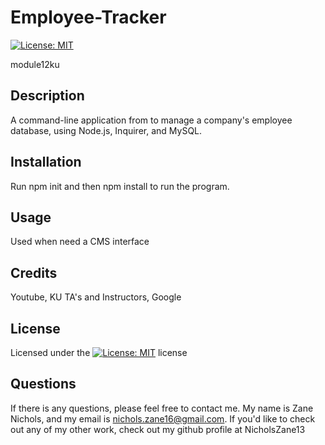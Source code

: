 # Employee-Tracker

[![License: MIT](https://img.shields.io/badge/License-MIT-yellow.svg)](https://opensource.org/licenses/MIT)

module12ku

## Description

A command-line application from to manage a company's employee database, using Node.js, Inquirer, and MySQL.

## Installation

Run npm init and then npm install to run the program.

## Usage

Used when need a CMS interface

## Credits

Youtube, KU TA's and Instructors, Google

## License

Licensed under the [![License: MIT](https://img.shields.io/badge/License-MIT-yellow.svg)](https://opensource.org/licenses/MIT) license

## Questions

If there is any questions, please feel free to contact me. My name is Zane Nichols, and my email is nichols.zane16@gmail.com.
If you'd like to check out any of my other work, check out my github profile at NicholsZane13
